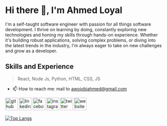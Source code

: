 # Hi there 👋, I'm Ahmed Loyal
I'm a self-taught software engineer with passion for all things software development. I thrive on learning by doing, constantly exploring new technologies and honing my skills through hands-on experience. Whether it's building robust applications, solving complex problems, or diving into the latest trends in the industry, I'm always eager to take on new challenges and grow as a developer.

## Skills and Experience
> React,
> Node Js,
> Python,
> HTML, CSS, JS



- 📫 How to reach me: mail to awojobiahmed@gmail.com 


[<img src='https://cdn.jsdelivr.net/npm/simple-icons@3.0.1/icons/github.svg' alt='github' height='40'>](https://github.com/ahmed-loyal)  [<img src='https://cdn.jsdelivr.net/npm/simple-icons@3.0.1/icons/linkedin.svg' alt='linkedin' height='40'>](https://www.linkedin.com/in/ahmed-awojobi-a56b591b7/)  [<img src='https://cdn.jsdelivr.net/npm/simple-icons@3.0.1/icons/facebook.svg' alt='facebook' height='40'>](https://www.facebook.com/harmerd.harwojorbi)  [<img src='https://cdn.jsdelivr.net/npm/simple-icons@3.0.1/icons/instagram.svg' alt='instagram' height='40'>](https://www.instagram.com/ahmed_loyal_/)  [<img src='https://cdn.jsdelivr.net/npm/simple-icons@3.0.1/icons/twitter.svg' alt='twitter' height='40'>](https://twitter.com/ahmed_loyal_)  [<img src='https://cdn.jsdelivr.net/npm/simple-icons@3.0.1/icons/icloud.svg' alt='website' height='40'>](https://ahmedloyal.github.io)  

[![Top Langs](https://github-readme-stats.vercel.app/api/top-langs/?username=ahmed-loyal)](https://github.com/anuraghazra/github-readme-stats)


